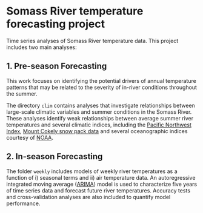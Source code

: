 # Somass River temperature forecasting project

Time series analyses of Somass River temperature data. 
This project includes two main analyses:

## 1. Pre-season Forecasting 
This work focuses on identifying the potential drivers of annual temperature patterns that may be related to the severity of in-river conditions throughout the summer.

The directory `clim` contains analyses that investigate relationships between large-scale climatic variables and summer conditions in the Somass River. These analyses identify weak relationships between average summer river temperatures and several climatic indices, including the [Pacific Northwest Index](https://www.cbr.washington.edu/dart/pni), [Mount Cokely snow pack data](https://aqrt.nrs.gov.bc.ca/Data/Location/Summary/Location/3B02A/Interval/Latest) and several oceanographic indices courtesy of [NOAA](https://www.ncei.noaa.gov/access/monitoring/enso/sst). 

## 2. In-season Forecasting
The folder `weekly` includes models of weekly river temperatures as a function of i) seasonal terms and ii) air temperature data. An autoregressive integrated moving average ([ARIMA](https://otexts.com/fpp2/arima.html)) model is used to characterize five years of time series data and forecast future river temperatures. Accuracy tests and cross-validation analyses are also included to quantify model performance.
